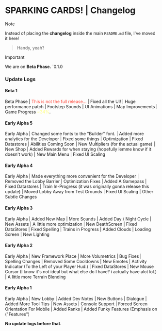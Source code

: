 # SPARKING CARDS! | Changelog

> [!NOTE]
> Instead of placing the **changelog** inside the main `README.md` file, I've moved it here!

> Handy, yeah?

> [!IMPORTANT]
> We are on **Beta Phase.**
> `0.1.0

### Update Logs

#### Beta 1
  
 Beta Phase 
| <font color="#ff4e41">This is not the full release...</font> 
| Fixed all the UI! 
| Huge performance patch 
| Footstep Sounds 
| UI Animations 
| Map Improvements 
| Game Progress <font color="#ffff7f">~34%</font>.

#### Early Alpha 5

 Early Alpha 
| Changed some fonts to the "Builder" font. 
| Added more analytics for the Developer 
| Fixed some things 
| Optimization 
| Fixed Datastores 
| Abilities Coming Soon 
| New Multipliers (for the actual game) 
| New Shop 
| Added Rewards for when staying (hopefully lemme know if it doesn't work) 
| New Main Menu 
| Fixed UI Scaling

#### Early Alpha 4

 Early Alpha
| Made everything more convenient for the Developer
| Removed the Lobby Barrier
| Optimization Fixes
| Added A Gamepass
| Fixed Datastores
| Train In-Progress (it was originally gonna release this update)
| Moved Lobby Away from Test Grounds
| Fixed UI Scaling
| Other Subtle Changes

#### Early Alpha 3

 Early Alpha
| Added New Map
| More Sounds
| Added Day / Night Cycle
| New Assets
| A little more optimization
| New DeathScreen
| Fixed DataStores
| Fixed Spelling
| Trains in Progress
| Added Clouds
| Loading Screen
| New Lighting

#### Early Alpha 2

 Early Alpha
| New Framework Place
| More Volumetrics
| Bug Fixes
| Spelling Changes
| Removed Some Cooldowns
| New Emotes
| Activity Indicator (To the Left of your Player Hud.)
| Fixed DataStores
| New Mouse Cursor (I know it's not ideal but what else do I have? i actually have alot lol.)
| A little more Terrain Blending 

#### Early Alpha 1

 Early Alpha
| New Lobby
| Added Dev Notes
| New Buttons
| Dialogue
| Added More Tool Tips
| New Assets
| Console Support
| Forced Screen Orientation For Mobile
| Added Ranks
| Added Funky Features (Emphasis on ("Features")

**No update logs before that.**
